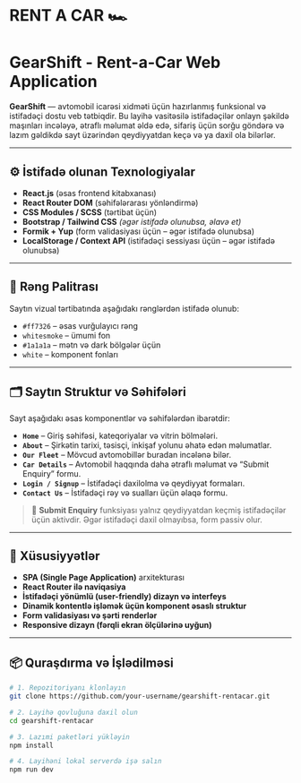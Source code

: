 # RENT A CAR 🏎️

# GearShift - Rent-a-Car Web Application

**GearShift** — avtomobil icarəsi xidməti üçün hazırlanmış funksional və istifadəçi dostu veb tətbiqdir. Bu layihə vasitəsilə istifadəçilər onlayn şəkildə maşınları incələyə, ətraflı məlumat əldə edə, sifariş üçün sorğu göndərə və lazım gəldikdə sayt üzərindən qeydiyyatdan keçə və ya daxil ola bilərlər.

---

## ⚙️ İstifadə olunan Texnologiyalar

- **React.js** (əsas frontend kitabxanası)
- **React Router DOM** (səhifələrarası yönləndirmə)
- **CSS Modules / SCSS** (tərtibat üçün)
- **Bootstrap / Tailwind CSS** *(əgər istifadə olunubsa, əlavə et)*
- **Formik + Yup** (form validasiyası üçün – əgər istifadə olunubsa)
- **LocalStorage / Context API** (istifadəçi sessiyası üçün – əgər istifadə olunubsa)

---

## 🎨 Rəng Palitrası

Saytın vizual tərtibatında aşağıdakı rənglərdən istifadə olunub:
- `#ff7326` – əsas vurğulayıcı rəng
- `whitesmoke` – ümumi fon
- `#1a1a1a` – mətn və dark bölgələr üçün
- `white` – komponent fonları

---

## 🗂️ Saytın Struktur və Səhifələri

Sayt aşağıdakı əsas komponentlər və səhifələrdən ibarətdir:

- **`Home`** – Giriş səhifəsi, kateqoriyalar və vitrin bölmələri.
- **`About`** – Şirkətin tarixi, təsisçi, inkişaf yolunu əhatə edən məlumatlar.
- **`Our Fleet`** – Mövcud avtomobillər buradan incələnə bilər.
- **`Car Details`** – Avtomobil haqqında daha ətraflı məlumat və “Submit Enquiry” formu.
- **`Login / Signup`** – İstifadəçi daxilolma və qeydiyyat formaları.
- **`Contact Us`** – İstifadəçi rəy və sualları üçün əlaqə formu.

> 🔐 **Submit Enquiry** funksiyası yalnız qeydiyyatdan keçmiş istifadəçilər üçün aktivdir. Əgər istifadəçi daxil olmayıbsa, form passiv olur.

---

## 📌 Xüsusiyyətlər

- **SPA (Single Page Application)** arxitekturası
- **React Router ilə naviqasiya**
- **İstifadəçi yönümlü (user-friendly) dizayn və interfeys**
- **Dinamik kontentlə işləmək üçün komponent əsaslı struktur**
- **Form validasiyası və şərti renderlər**
- **Responsive dizayn (fərqli ekran ölçülərinə uyğun)**

---

## 📦 Quraşdırma və İşlədilməsi

```bash
# 1. Repozitoriyanı klonlayın
git clone https://github.com/your-username/gearshift-rentacar.git

# 2. Layihə qovluğuna daxil olun
cd gearshift-rentacar

# 3. Lazımi paketləri yükləyin
npm install

# 4. Layihəni lokal serverdə işə salın
npm run dev
